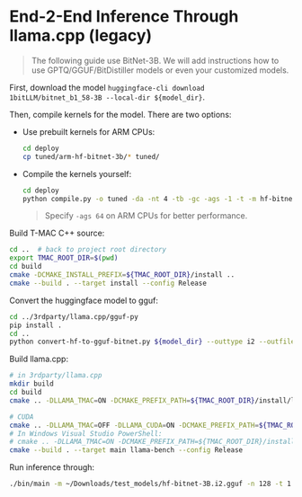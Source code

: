 # End-2-End Inference Through llama.cpp (legacy)

> The following guide use BitNet-3B. We will add instructions how to use GPTQ/GGUF/BitDistiller models or even your customized models.

First, download the model `huggingface-cli download 1bitLLM/bitnet_b1_58-3B --local-dir ${model_dir}`.

Then, compile kernels for the model. There are two options:

- Use prebuilt kernels for ARM CPUs:
    ```bash
    cd deploy
    cp tuned/arm-hf-bitnet-3b/* tuned/
    ```
- Compile the kernels yourself:
    ```bash
    cd deploy
    python compile.py -o tuned -da -nt 4 -tb -gc -ags -1 -t -m hf-bitnet-3b
    ```
    > Specify `-ags 64` on ARM CPUs for better performance.

Build T-MAC C++ source:

```bash
cd ..  # back to project root directory
export TMAC_ROOT_DIR=$(pwd)
cd build
cmake -DCMAKE_INSTALL_PREFIX=${TMAC_ROOT_DIR}/install ..
cmake --build . --target install --config Release
```

Convert the huggingface model to gguf:

```bash
cd ../3rdparty/llama.cpp/gguf-py
pip install .
cd ..
python convert-hf-to-gguf-bitnet.py ${model_dir} --outtype i2 --outfile ${model_dir}/hf-bitnet-3B.i2.gguf --kcfg ${TMAC_ROOT_DIR}/install/lib/kcfg.ini
```

Build llama.cpp:

```bash
# in 3rdparty/llama.cpp
mkdir build
cd build
cmake .. -DLLAMA_TMAC=ON -DCMAKE_PREFIX_PATH=${TMAC_ROOT_DIR}/install/lib/cmake/t-mac -DCMAKE_BUILD_TYPE=Release -DLLAMA_LLAMAFILE_DEFAULT=OFF -DCMAKE_C_COMPILER=clang -DCMAKE_CXX_COMPILER=clang++

# CUDA 
cmake .. -DLLAMA_TMAC=OFF -DLLAMA_CUDA=ON -DCMAKE_PREFIX_PATH=${TMAC_ROOT_DIR}/install/lib/cmake/t-mac -DCMAKE_BUILD_TYPE=Release -DLLAMA_LLAMAFILE_DEFAULT=OFF -DCMAKE_C_COMPILER=clang -DCMAKE_CXX_COMPILER=clang++
# In Windows Visual Studio PowerShell:
# cmake .. -DLLAMA_TMAC=ON -DCMAKE_PREFIX_PATH=${TMAC_ROOT_DIR}/install/lib/cmake/t-mac -DCMAKE_BUILD_TYPE=Release -DLLAMA_LLAMAFILE_DEFAULT=OFF -T ClangCL
cmake --build . --target main llama-bench --config Release
```



Run inference through:

```bash
./bin/main -m ~/Downloads/test_models/hf-bitnet-3B.i2.gguf -n 128 -t 1 -p "Microsoft Corporation is an American multinational corporation and technology company headquartered in Redmond, Washington." -b 1 -ngl 0 -c 2048
```
